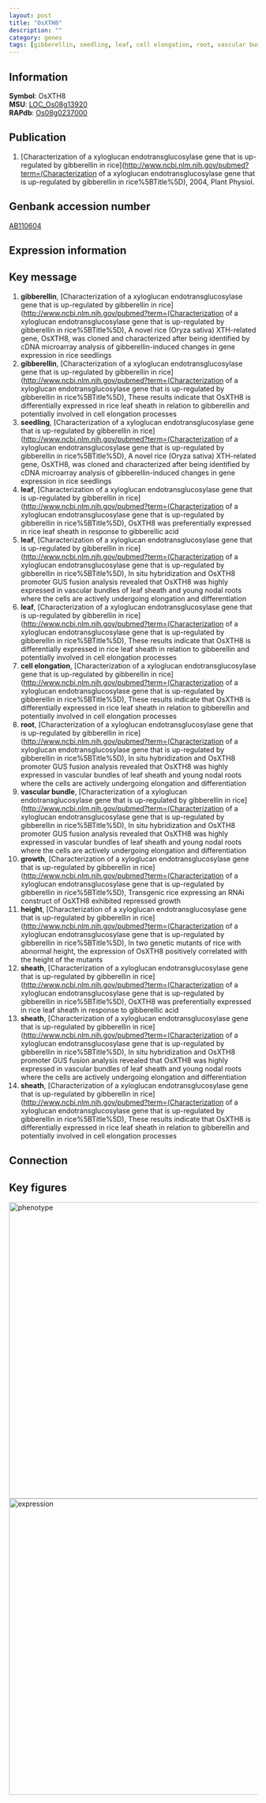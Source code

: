```yaml
---
layout: post
title: "OsXTH8"
description: ""
category: genes
tags: [gibberellin, seedling, leaf, cell elongation, root, vascular bundle, growth, height, sheath, Gene]
---
```


## Information
__Symbol__: OsXTH8  
__MSU__: [LOC_Os08g13920](http://rice.plantbiology.msu.edu/cgi-bin/ORF_infopage.cgi?orf=LOC_Os08g13920)  
__RAPdb__: [Os08g0237000](http://rapdb.dna.affrc.go.jp/viewer/gbrowse_details/irgsp1?name=Os08g0237000)  

## Publication
1. [Characterization of a xyloglucan endotransglucosylase gene that is up-regulated by gibberellin in rice](http://www.ncbi.nlm.nih.gov/pubmed?term=(Characterization of a xyloglucan endotransglucosylase gene that is up-regulated by gibberellin in rice%5BTitle%5D), 2004, Plant Physiol.

## Genbank accession number
[AB110604](http://www.ncbi.nlm.nih.gov/nuccore/AB110604)

## Expression information

## Key message
1. __gibberellin__, [Characterization of a xyloglucan endotransglucosylase gene that is up-regulated by gibberellin in rice](http://www.ncbi.nlm.nih.gov/pubmed?term=(Characterization of a xyloglucan endotransglucosylase gene that is up-regulated by gibberellin in rice%5BTitle%5D),  A novel rice (Oryza sativa) XTH-related gene, OsXTH8, was cloned and characterized after being identified by cDNA microarray analysis of gibberellin-induced changes in gene expression in rice seedlings
2. __gibberellin__, [Characterization of a xyloglucan endotransglucosylase gene that is up-regulated by gibberellin in rice](http://www.ncbi.nlm.nih.gov/pubmed?term=(Characterization of a xyloglucan endotransglucosylase gene that is up-regulated by gibberellin in rice%5BTitle%5D),  These results indicate that OsXTH8 is differentially expressed in rice leaf sheath in relation to gibberellin and potentially involved in cell elongation processes
3. __seedling__, [Characterization of a xyloglucan endotransglucosylase gene that is up-regulated by gibberellin in rice](http://www.ncbi.nlm.nih.gov/pubmed?term=(Characterization of a xyloglucan endotransglucosylase gene that is up-regulated by gibberellin in rice%5BTitle%5D),  A novel rice (Oryza sativa) XTH-related gene, OsXTH8, was cloned and characterized after being identified by cDNA microarray analysis of gibberellin-induced changes in gene expression in rice seedlings
4. __leaf__, [Characterization of a xyloglucan endotransglucosylase gene that is up-regulated by gibberellin in rice](http://www.ncbi.nlm.nih.gov/pubmed?term=(Characterization of a xyloglucan endotransglucosylase gene that is up-regulated by gibberellin in rice%5BTitle%5D),  OsXTH8 was preferentially expressed in rice leaf sheath in response to gibberellic acid
5. __leaf__, [Characterization of a xyloglucan endotransglucosylase gene that is up-regulated by gibberellin in rice](http://www.ncbi.nlm.nih.gov/pubmed?term=(Characterization of a xyloglucan endotransglucosylase gene that is up-regulated by gibberellin in rice%5BTitle%5D),  In situ hybridization and OsXTH8 promoter GUS fusion analysis revealed that OsXTH8 was highly expressed in vascular bundles of leaf sheath and young nodal roots where the cells are actively undergoing elongation and differentiation
6. __leaf__, [Characterization of a xyloglucan endotransglucosylase gene that is up-regulated by gibberellin in rice](http://www.ncbi.nlm.nih.gov/pubmed?term=(Characterization of a xyloglucan endotransglucosylase gene that is up-regulated by gibberellin in rice%5BTitle%5D),  These results indicate that OsXTH8 is differentially expressed in rice leaf sheath in relation to gibberellin and potentially involved in cell elongation processes
7. __cell elongation__, [Characterization of a xyloglucan endotransglucosylase gene that is up-regulated by gibberellin in rice](http://www.ncbi.nlm.nih.gov/pubmed?term=(Characterization of a xyloglucan endotransglucosylase gene that is up-regulated by gibberellin in rice%5BTitle%5D),  These results indicate that OsXTH8 is differentially expressed in rice leaf sheath in relation to gibberellin and potentially involved in cell elongation processes
8. __root__, [Characterization of a xyloglucan endotransglucosylase gene that is up-regulated by gibberellin in rice](http://www.ncbi.nlm.nih.gov/pubmed?term=(Characterization of a xyloglucan endotransglucosylase gene that is up-regulated by gibberellin in rice%5BTitle%5D),  In situ hybridization and OsXTH8 promoter GUS fusion analysis revealed that OsXTH8 was highly expressed in vascular bundles of leaf sheath and young nodal roots where the cells are actively undergoing elongation and differentiation
9. __vascular bundle__, [Characterization of a xyloglucan endotransglucosylase gene that is up-regulated by gibberellin in rice](http://www.ncbi.nlm.nih.gov/pubmed?term=(Characterization of a xyloglucan endotransglucosylase gene that is up-regulated by gibberellin in rice%5BTitle%5D),  In situ hybridization and OsXTH8 promoter GUS fusion analysis revealed that OsXTH8 was highly expressed in vascular bundles of leaf sheath and young nodal roots where the cells are actively undergoing elongation and differentiation
10. __growth__, [Characterization of a xyloglucan endotransglucosylase gene that is up-regulated by gibberellin in rice](http://www.ncbi.nlm.nih.gov/pubmed?term=(Characterization of a xyloglucan endotransglucosylase gene that is up-regulated by gibberellin in rice%5BTitle%5D),  Transgenic rice expressing an RNAi construct of OsXTH8 exhibited repressed growth
11. __height__, [Characterization of a xyloglucan endotransglucosylase gene that is up-regulated by gibberellin in rice](http://www.ncbi.nlm.nih.gov/pubmed?term=(Characterization of a xyloglucan endotransglucosylase gene that is up-regulated by gibberellin in rice%5BTitle%5D),  In two genetic mutants of rice with abnormal height, the expression of OsXTH8 positively correlated with the height of the mutants
12. __sheath__, [Characterization of a xyloglucan endotransglucosylase gene that is up-regulated by gibberellin in rice](http://www.ncbi.nlm.nih.gov/pubmed?term=(Characterization of a xyloglucan endotransglucosylase gene that is up-regulated by gibberellin in rice%5BTitle%5D),  OsXTH8 was preferentially expressed in rice leaf sheath in response to gibberellic acid
13. __sheath__, [Characterization of a xyloglucan endotransglucosylase gene that is up-regulated by gibberellin in rice](http://www.ncbi.nlm.nih.gov/pubmed?term=(Characterization of a xyloglucan endotransglucosylase gene that is up-regulated by gibberellin in rice%5BTitle%5D),  In situ hybridization and OsXTH8 promoter GUS fusion analysis revealed that OsXTH8 was highly expressed in vascular bundles of leaf sheath and young nodal roots where the cells are actively undergoing elongation and differentiation
14. __sheath__, [Characterization of a xyloglucan endotransglucosylase gene that is up-regulated by gibberellin in rice](http://www.ncbi.nlm.nih.gov/pubmed?term=(Characterization of a xyloglucan endotransglucosylase gene that is up-regulated by gibberellin in rice%5BTitle%5D),  These results indicate that OsXTH8 is differentially expressed in rice leaf sheath in relation to gibberellin and potentially involved in cell elongation processes

## Connection

## Key figures
<img src="http://ricencode.github.io/images/OsXTH8.pheno.png" alt="phenotype"  style="width: 600px;"/>

<img src="http://ricencode.github.io/images/OsXTH8.exp.png" alt="expression"  style="width: 600px;"/>


